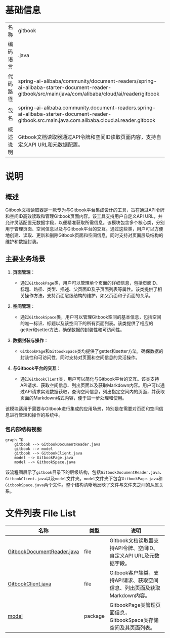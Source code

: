# 基础信息

|      |      |
|------|------|
| 名称 | gitbook |
| 编码语言 | .java |
| 代码路径 | spring-ai-alibaba/community/document-readers/spring-ai-alibaba-starter-document-reader-gitbook/src/main/java/com/alibaba/cloud/ai/reader/gitbook |
| 包名 | spring-ai-alibaba.community.document-readers.spring-ai-alibaba-starter-document-reader-gitbook.src.main.java.com.alibaba.cloud.ai.reader.gitbook |
| 概述说明 | Gitbook文档读取器通过API令牌和空间ID读取页面内容，支持自定义API URL和元数据配置。 |

# 说明

## 概述

Gitbook文档读取器是一款专为与Gitbook平台集成设计的工具，旨在通过API令牌和空间ID高效读取和管理Gitbook页面内容。该工具支持用户自定义API URL，并允许灵活配置元数据字段，以便精准获取所需信息。该模块包含多个核心类，分别用于管理页面、空间信息以及与Gitbook平台的交互。通过这些类，用户可以方便地创建、读取、更新和删除Gitbook页面和空间信息，同时支持对页面层级结构的维护和数据封装。

## 主要业务场景

1. **页面管理**：
   - 通过`GitbookPage`类，用户可以管理单个页面的详细信息，包括页面ID、标题、路径、类型、描述、父页面ID及子页面列表等属性。该类提供了相关操作方法，支持页面层级结构的维护，如父页面和子页面的关系。

2. **空间管理**：
   - 通过`GitbookSpace`类，用户可以管理Gitbook空间的基本信息，包括空间的唯一标识、标题以及该空间下的所有页面列表。该类提供了相应的getter和setter方法，确保数据的封装性和可访问性。

3. **数据封装与操作**：
   - `GitbookPage`和`GitbookSpace`类均提供了getter和setter方法，确保数据的封装性和可访问性，同时支持对页面和空间信息的灵活操作。

4. **与Gitbook平台的交互**：
   - 通过`GitbookClient`类，用户可以简化与Gitbook平台的交互。该类支持API请求、获取空间信息、列出页面以及获取Markdown内容。用户可以通过API请求实现数据获取，查询空间信息，列出指定空间内的页面，并获取页面的Markdown格式内容，便于进一步处理和使用。

该模块适用于需要与Gitbook进行集成的应用场景，特别是在需要对页面和空间信息进行管理和操作的系统中。


### 包内部结构视图

```mermaid
graph TD
    gitbook --> GitbookDocumentReader.java
    gitbook --> model
    gitbook --> GitbookClient.java
    model --> GitbookPage.java
    model --> GitbookSpace.java
```

该流程图展示了`gitbook`目录下的层级结构，包括`GitbookDocumentReader.java`、`GitbookClient.java`以及`model`文件夹。`model`文件夹下包含`GitbookPage.java`和`GitbookSpace.java`两个文件。整个结构清晰地反映了文件与文件夹之间的从属关系。

# 文件列表 File List

| 名称   | 类型  | 说明 |
|-------|------|-------------|
| [GitbookDocumentReader.java](GitbookDocumentReader.md) | file | Gitbook文档读取器支持API令牌、空间ID、自定义API URL及元数据字段。 |
| [GitbookClient.java](GitbookClient.md) | file | Gitbook客户端类，支持API请求、获取空间信息、列出页面及获取Markdown内容。 |
| [model](model/_module.md) | package | GitbookPage类管理页面信息，GitbookSpace类存储空间及其页面列表。 |


